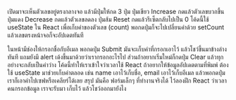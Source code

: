 เปิดมาจะเห็นตัวเลขอยู่ตรงกลางจอ แล้วมีปุ่มให้กด 3 ปุ่ม
ปุ่มเขียว Increase กดแล้วตัวเลขบวกขึ้น
ปุ่มแดง Decrease กดแล้วตัวเลขลดลง
ปุ่มส้ม Reset กดแล้วรีเซ็ตกลับไปเป็น 0
โค้ดนี้ใช้ useState ใน React เพื่อเก็บค่าของตัวเลข (count) พอกดปุ่มก็จะไปเปลี่ยนค่าด้วย setCount แล้วเลขตรงหน้าจอก็จะอัปเดตทันที

ในหน้ามีช่องให้กรอกชื่อกับอีเมล พอกดปุ่ม Submit มันจะเก็บค่าที่กรอกเอาไว้ แล้วโชว์ขึ้นมาข้างล่างทันที 
แถมยังมี alert เด้งขึ้นมาด้วยว่าเรากรอกอะไรไป ส่วนถ้าอยากเริ่มใหม่ก็กดปุ่ม Clear 
แล้วทุกอย่างจะกลับเป็นค่าว่าง
โค้ดนี้ทำให้เราเข้าใจว่าเวลาใช้ React ถ้าอยากให้ข้อมูลอัปเดตตามที่พิมพ์ ต้องใช้ useState 
มาช่วยเก็บค่าตลอด เช่น name เอาไว้เก็บชื่อ, email เอาไว้เก็บอีเมล 
แล้วพอกดปุ่มเราก็เอาค่าไปเซฟหรือเคลียร์ได้เลย
สรุป มันคือ ฟอร์มเล็กๆ ที่ทำงานจริงได้ ไว้ลองฝึก React ว่าเวลาคนกรอกข้อมูล เราจะรับมา เก็บไว้ 
แล้วโชว์ออกมายังไง